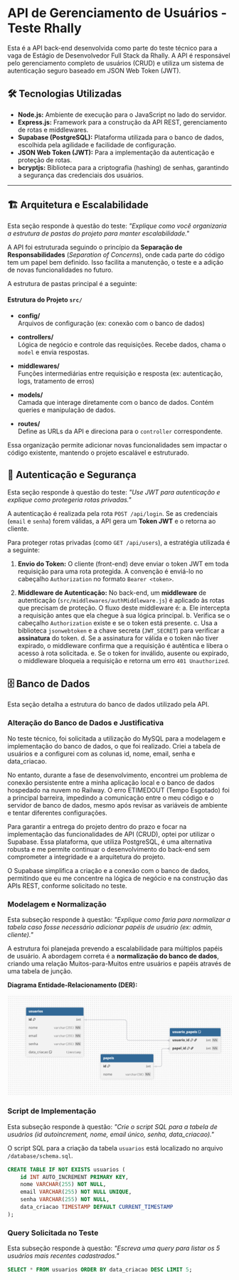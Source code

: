 # API de Gerenciamento de Usuários - Teste Rhally

Esta é a API back-end desenvolvida como parte do teste técnico para a vaga de Estágio de Desenvolvedor Full Stack da Rhally. A API é responsável pelo gerenciamento completo de usuários (CRUD) e utiliza um sistema de autenticação seguro baseado em JSON Web Token (JWT).

## 🛠️ Tecnologias Utilizadas

* **Node.js:** Ambiente de execução para o JavaScript no lado do servidor.
* **Express.js:** Framework para a construção da API REST, gerenciamento de rotas e middlewares.
* **Supabase (PostgreSQL):** Plataforma utilizada para o banco de dados, escolhida pela agilidade e facilidade de configuração.
* **JSON Web Token (JWT):** Para a implementação da autenticação e proteção de rotas.
* **bcryptjs:** Biblioteca para a criptografia (hashing) de senhas, garantindo a segurança das credenciais dos usuários.

---

## 🏗️ Arquitetura e Escalabilidade

Esta seção responde à questão do teste: *"Explique como você organizaria a estrutura de pastas do projeto para manter escalabilidade."*

A API foi estruturada seguindo o princípio da **Separação de Responsabilidades** (*Separation of Concerns*), onde cada parte do código tem um papel bem definido. Isso facilita a manutenção, o teste e a adição de novas funcionalidades no futuro.

A estrutura de pastas principal é a seguinte:

#### Estrutura do Projeto `src/`

- **config/**  
  Arquivos de configuração (ex: conexão com o banco de dados)

- **controllers/**  
  Lógica de negócio e controle das requisições. Recebe dados, chama o `model` e envia respostas.

- **middlewares/**  
  Funções intermediárias entre requisição e resposta (ex: autenticação, logs, tratamento de erros)

- **models/**  
  Camada que interage diretamente com o banco de dados. Contém queries e manipulação de dados.

- **routes/**  
  Define as URLs da API e direciona para o `controller` correspondente.


Essa organização permite adicionar novas funcionalidades sem impactar o código existente, mantendo o projeto escalável e estruturado.

## 🔐 Autenticação e Segurança

Esta seção responde à questão do teste: *"Use JWT para autenticação e explique como protegeria rotas privadas."*

A autenticação é realizada pela rota `POST /api/login`. Se as credenciais (`email` e `senha`) forem válidas, a API gera um **Token JWT** e o retorna ao cliente.

Para proteger rotas privadas (como `GET /api/users`), a estratégia utilizada é a seguinte:

1.  **Envio do Token:** O cliente (front-end) deve enviar o token JWT em toda requisição para uma rota protegida. A convenção é enviá-lo no cabeçalho `Authorization` no formato `Bearer <token>`.

2.  **Middleware de Autenticação:** No back-end, um **middleware** de autenticação (`src/middlewares/authMiddleware.js`) é aplicado às rotas que precisam de proteção. O fluxo deste middleware é:
    a. Ele intercepta a requisição antes que ela chegue à sua lógica principal.
    b. Verifica se o cabeçalho `Authorization` existe e se o token está presente.
    c. Usa a biblioteca `jsonwebtoken` e a chave secreta (`JWT_SECRET`) para verificar a **assinatura** do token.
    d. Se a assinatura for válida e o token não tiver expirado, o middleware confirma que a requisição é autêntica e libera o acesso à rota solicitada.
    e. Se o token for inválido, ausente ou expirado, o middleware bloqueia a requisição e retorna um erro `401 Unauthorized`.



## 🗄️ Banco de Dados

Esta seção detalha a estrutura do banco de dados utilizado pela API.

### Alteração do Banco de Dados e Justificativa

No teste técnico, foi solicitada a utilização do MySQL para a modelagem e implementação do banco de dados, o que foi realizado. Criei a tabela de usuários e a configurei com as colunas id, nome, email, senha e data_criacao.

No entanto, durante a fase de desenvolvimento, encontrei um problema de conexão persistente entre a minha aplicação local e o banco de dados hospedado na nuvem no Railway. O erro ETIMEDOUT (Tempo Esgotado) foi a principal barreira, impedindo a comunicação entre o meu código e o servidor de banco de dados, mesmo após revisar as variáveis de ambiente e tentar diferentes configurações.

Para garantir a entrega do projeto dentro do prazo e focar na implementação das funcionalidades de API (CRUD), optei por utilizar o Supabase. Essa plataforma, que utiliza PostgreSQL, é uma alternativa robusta e me permite continuar o desenvolvimento do back-end sem comprometer a integridade e a arquitetura do projeto.

O Supabase simplifica a criação e a conexão com o banco de dados, permitindo que eu me concentre na lógica de negócio e na construção das APIs REST, conforme solicitado no teste.

### Modelagem e Normalização

Esta subseção responde à questão: *"Explique como faria para normalizar a tabela caso fosse necessário adicionar papéis de usuário (ex: admin, cliente)."*

A estrutura foi planejada prevendo a escalabilidade para múltiplos papéis de usuário. A abordagem correta é a **normalização do banco de dados**, criando uma relação Muitos-para-Muitos entre usuários e papéis através de uma tabela de junção.

**Diagrama Entidade-Relacionamento (DER):**

![Diagrama da Modelagem de Dados](./docs/ModelagemBancoDeDadosRhally.png)

### Script de Implementação

Esta subseção responde à questão: *"Crie o script SQL para a tabela de usuários (id autoincrement, nome, email único, senha, data_criacao)."*

O script SQL para a criação da tabela `usuarios` está localizado no arquivo `/database/schema.sql`.

```sql
CREATE TABLE IF NOT EXISTS usuarios (
    id INT AUTO_INCREMENT PRIMARY KEY,
    nome VARCHAR(255) NOT NULL,
    email VARCHAR(255) NOT NULL UNIQUE,
    senha VARCHAR(255) NOT NULL,
    data_criacao TIMESTAMP DEFAULT CURRENT_TIMESTAMP
);
```

### Query Solicitada no Teste
Esta subseção responde à questão: *"Escreva uma query para listar os 5 usuários mais recentes cadastrados."*


```SQL
SELECT * FROM usuarios ORDER BY data_criacao DESC LIMIT 5;
```